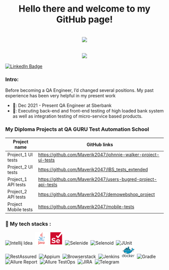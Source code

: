 <h1 align="center">Hello there and welcome to my GitHub page!  
 
<img src="https://github.com/blackcater/blackcater/raw/main/images/Hi.gif" height="32"/></h1>
<!-- Typing SVG by DenverCoder1 - https://github.com/DenverCoder1/readme-typing-svg -->
<p align="center">
  <a href="https://github.com/DenverCoder1/readme-typing-svg"><img src="https://readme-typing-svg.herokuapp.com/?lines=My+name+is+Viacheslav;I+work+as+a+QA+Engineer;Nice+to+meet+you+All!&font=Fira%20Code&center=true&width=650&height=50&color=9FC00&vCenter=true&size=26"></a>
</p>
 <a href="https://www.linkedin.com/in/viacheslavdrobyshev/">
    <img src="https://img.shields.io/badge/LinkedIn-blue?style=for-the-badge&logo=linkedin&logoColor=white" alt="LinkedIn Badge"/>
  </a>
  
  ### Intro:
  Before becoming a QA Engineer, I’d changed several positions. My past experience has been very helpful in my present work
   - 🔋: Dec 2021 - Present
   QA Engineer at Sberbank
   - 📗: Executing back-end and front-end testing of high loaded bank system as well as integration testing of micro-service based products.
  
  ### My Diploma Projects at QA GURU Test Automation School
  
  |Project name                                 |GitHub links                                     
  |---------------------------------------------|-------------------------------------------------------------------|
  | Project_1 UI tests                          | https://github.com/Maverik2047/johnnie-walker-project-ui-tests    |
  | Project_2 UI tests                          | https://github.com/Maverik2047/IBS_tests_extended                 |
  | Project_1 API tests                         | https://github.com/Maverik2047/users-bugred-project-api-tests     |
  | Project_2 API tests                         | https://github.com/Maverik2047/demowebshop_project                |
  | Project Mobile tests                        | https://github.com/Maverik2047/mobile-tests                       |  
  
  
  
  
### 🚀 My tech stacks :
  
<div>
  <img src="https://starchenkov.pro/qa-guru/img/skills/Intelij_IDEA.svg" title="Intellij Idea" alt="Intellij Idea" width="40" height="40"/>&nbsp;
  <img src="https://github.com/devicons/devicon/blob/master/icons/java/java-original-wordmark.svg" title="Java" alt="Java" width="40" height="40"/>&nbsp;
  <img src="https://github.com/devicons/devicon/blob/master/icons/selenium/selenium-original.svg" title="Selenium" alt="Selenium" width="40" height="40"/>&nbsp;
  <img src="https://starchenkov.pro/qa-guru/img/skills/Selenide.svg" title="Selenide" alt="Selenide" width="40" height="40"/>&nbsp;
  <img src="https://starchenkov.pro/qa-guru/img/skills/Selenoid.svg" title="Selenoid" alt="Selenoid" width="40" height="40"/>&nbsp;
  <img src="https://starchenkov.pro/qa-guru/img/skills/JUnit5.svg" title="JUnit" alt="JUnit" width="40" height="40"/>&nbsp;
  <img src="https://starchenkov.pro/qa-guru/img/skills/Rest-Assured.svg" title="RestAssured" alt="RestAssured" width="40" height="40"/>&nbsp;
 <img src="https://starchenkov.pro/qa-guru/img/skills/Appium.svg" title="Appium"  alt="Appium" width="40" height="40"/>&nbsp;
  <img src="https://starchenkov.pro/qa-guru/img/skills/Browserstack.svg" title="Browserstack" alt="Browserstack" width="40" height="40"/>&nbsp;
  <img src="https://starchenkov.pro/qa-guru/img/skills/Jenkins.svg" title="Jenkins" alt="Jenkins" width="40" height="40"/>&nbsp;
  <img src="https://github.com/devicons/devicon/blob/master/icons/docker/docker-original-wordmark.svg" title="Docker" alt="Docker " width="40" height="40"/>&nbsp;
  <img src="https://starchenkov.pro/qa-guru/img/skills/Gradle.svg" title="Gradle" alt="Gradle" width="40" height="40"/>&nbsp;
  <img src="https://starchenkov.pro/qa-guru/img/skills/Allure_Report.svg" title="Allure Report" alt="Allure Report" width="40" height="40"/>&nbsp;
  <img src="https://starchenkov.pro/qa-guru/img/skills/Allure_EE.svg" title="Allure TestOps" alt="Allure TestOps" width="40" height="40"/>&nbsp;
  <img src="https://starchenkov.pro/qa-guru/img/skills/Jira.svg" title="JIRA" alt="JIRA" width="40" height="40"/>&nbsp;
  <img src="https://starchenkov.pro/qa-guru/img/skills/Telegram.svg" title="Telegram" alt="Telegram" width="40" height="40"/>&nbsp;
  </div>


